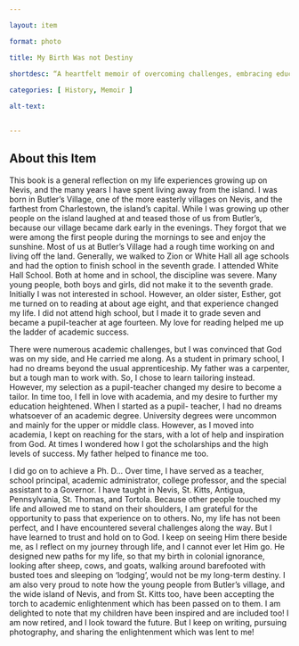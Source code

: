 ```yaml
--- 

layout: item 

format: photo 

title: My Birth Was not Destiny

shortdesc: “A heartfelt memoir of overcoming challenges, embracing education, and finding inspiration in faith while reflecting on a life journey from humble beginnings to academic achievement.”
 
categories: [ History, Memoir ]

alt-text:  

 
--- 
```


## About this Item 

This book is a general reflection on my life experiences growing up on Nevis, and the many years I have spent living away from the island. I was born in Butler’s Village, one of the more easterly villages on Nevis, and the farthest from Charlestown, the island’s capital.  While I was growing up other people on the island laughed at and teased those of us from Butler’s, because our village became dark early in the evenings. They forgot that we were among the first people during the mornings to see and enjoy the sunshine. Most of us at Butler’s Village had a rough time working on and living off the land. Generally, we walked to Zion or White Hall all age schools and had the option to finish school in the seventh grade. I attended White Hall School.  Both at home and in school, the discipline was severe.  Many young people, both boys and girls, did not make it to the seventh grade.  Initially I was not interested in school.  However, an older sister, Esther, got me turned on to reading at about age eight, and that experience changed my life.  I did not attend high school, but I made it to grade seven and became a pupil-teacher at age fourteen. My love for reading helped me up the ladder of academic success.

There were numerous academic challenges, but I was convinced that God was on my side, and He carried me along. As a student in primary school, I had no dreams beyond the usual apprenticeship. My father was a carpenter, but a tough man to work with. So, I chose to learn tailoring instead. However, my selection as a pupil-teacher changed my desire to become a tailor. In time too, I fell in love with academia, and my desire to further my education heightened.  When I started as a pupil- teacher, I had no dreams whatsoever of an academic degree.  University degrees were uncommon and mainly for the upper or middle class. However, as I moved into academia, I kept on reaching for the stars, with a lot of help and inspiration from God.  At times I wondered how I got the scholarships and the high levels of success.  My father helped to finance me too. 

I did go on to achieve a Ph. D...  Over time, I have served as a teacher, school principal, academic administrator, college professor, and the special assistant to a Governor. I have taught in Nevis, St. Kitts, Antigua, Pennsylvania, St. Thomas, and Tortola.  Because other people touched my life and allowed me to stand on their shoulders, I am grateful for the opportunity to pass that experience on to others.  No, my life has not been perfect, and I have encountered several challenges along the way. But I have learned to trust and hold on to God. I keep on seeing Him there beside me, as I reflect on my journey through life, and I cannot ever let Him go. He designed new paths for my life, so that my birth in colonial ignorance, looking after sheep, cows, and goats, walking around barefooted with busted toes and sleeping on ‘lodging’, would not be my long-term destiny. I am also very proud to note how the young people from Butler’s village, and the wide island of Nevis, and from St.  Kitts too, have been accepting the torch to academic enlightenment which has been passed on to them. I am delighted to note that my children have been inspired and are included too! I am now retired, and I look toward the future. But I keep on writing, pursuing photography, and sharing the enlightenment which was lent to me!
